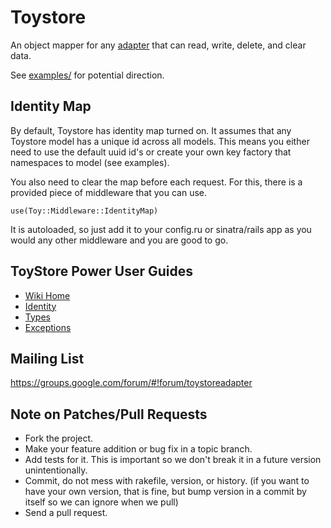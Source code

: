 # Toystore

An object mapper for any [adapter](https://github.com/jnunemaker/adapter) that can read, write, delete, and clear data.

See [examples/](https://github.com/jnunemaker/toystore/tree/master/examples) for potential direction.

## Identity Map

By default, Toystore has identity map turned on. It assumes that any Toystore model has a unique id across all models. This means you either need to use the default uuid id's or create your own key factory that namespaces to model (see examples).

You also need to clear the map before each request. For this, there is a provided piece of middleware that you can use.

    use(Toy::Middleware::IdentityMap)

It is autoloaded, so just add it to your config.ru or sinatra/rails app as you would any other middleware and you are good to go.

## ToyStore Power User Guides

* [Wiki Home](https://github.com/jnunemaker/toystore/wiki)
* [Identity](https://github.com/jnunemaker/toystore/wiki/Identity)
* [Types](https://github.com/jnunemaker/toystore/wiki/Types)
* [Exceptions](https://github.com/jnunemaker/toystore/wiki/Exceptions)

## Mailing List

https://groups.google.com/forum/#!forum/toystoreadapter

## Note on Patches/Pull Requests

* Fork the project.
* Make your feature addition or bug fix in a topic branch.
* Add tests for it. This is important so we don't break it in a future version unintentionally.
* Commit, do not mess with rakefile, version, or history. (if you want to have your own version, that is fine, but bump version in a commit by itself so we can ignore when we pull)
* Send a pull request.
